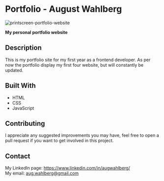 # Portfolio - August Wahlberg
![printscreen-portfolio-website](https://user-images.githubusercontent.com/91577070/172948993-7708506c-f387-4142-ad1f-63e640c35410.png)

**My personal portfolio website** 

## Description
This is my portfolio site for my first year as a frontend developer. As per now the portfolio display my first four website, but will constantly be updated.

## Built With
* HTML
* CSS
* JavaScript

## Contributing
I appreciate any suggested improvements you may have, feel free to open a pull request if you want to get involved in this project.

## Contact
My LinkedIn page: https://www.linkedin.com/in/augwahlberg/  
My email: aug.wahlberg@gmail.com
